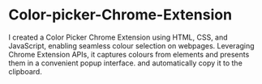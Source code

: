 # Color-picker-Chrome-Extension
I created a Color Picker Chrome Extension using HTML, CSS, and JavaScript, enabling seamless colour selection on webpages. Leveraging Chrome Extension APIs, it captures colours from elements and presents them in a convenient popup interface. and automatically copy it to the clipboard.
